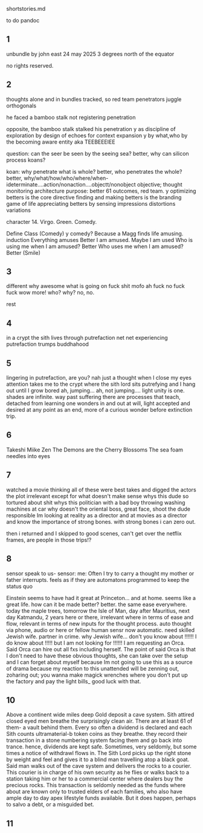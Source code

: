 shortstories.md 

to do
pandoc

## 1

unbundle
by john east
24 may 2025
3 degrees north of the equator

no rights reserved.

## 2


thoughts alone and in bundles tracked,
so red team penetrators juggle orthogonals 

he faced a bamboo stalk
not registering penetration

opposite, the bamboo stalk stalked his penetration
    y
        as discipline
            of exploration
        by design
            of echoes
        for context
            expansion
                y
                by what,who
                    by the becoming aware entity aka TEEBEEEIEE

question: can the seer be seen by the seeing sea?
better, why can silicon process koans?

koan: why penetrate what is whole?
better, who penetrates the whole?
better, why/what/how/who/where/when-ideterminate....action/nonaction....objectt/nonobject
objective; thought monitoring architecture
purpose: better 61 outcomes, red team.
    y
        optimizing betters is the core directive
        finding and making betters is the branding game of life
        appreciating betters 
            by sensing 
                impressions
                distortions
                variations

character 14. Virgo. Green. Comedy.

Define Class (Comedy)
    y comedy? 
        Because a Magg finds life amusing.
            induction
                Everything amuses
                    Better
                        I am amused.
                            Maybe
                                I am used
                                    Who is using me when I am amused?
                                        Better
                                            Who uses me when I am amused?
                                                Better
                                                    (Smile)


## 3

different
why awesome
what is going on
fuck
shit
mofo
ah
fuck
no
fuck fuck
wow
more!
who?
why?
no, no.

rest

## 4

in a crypt the sith lives through putrefaction
net net experiencing putrefaction trumps buddhahood


## 5

lingering in putrefaction, are you?
nah
just a thought
when I close my eyes
attention takes me to the crypt where the sith lord sits putrefying and I hang out until I grow bored
ah, jumping...
ah, not jumping....
light unity is one. shades are infinite. way past suffering there are processes that teach, detached from learning one wonders in and out at will, light accepted and desired at any point as an end, more of a curious wonder before extinction trip.

## 6

Takeshi Miike Zen
The Demons are the Cherry Blossoms
The sea foam needles into eyes


## 7

watched a movie thinking all of these were best takes and digged the actors
the plot irrelevant except for what doesn't make sense
    whys this dude so tortured about shit
    whys this politician with a bad boy throwing washing machines at car
    why doesn't the oriental boss, great face, shoot the dude responsible
Im looking at reality as a director and at movies as a director and know
the importance of strong bones. with strong bones i can zero out.

then i returned and I skipped to good scenes, can't get over the netflix frames, are people in those trips!?

## 8

sensor speak to us-
sensor: me: Often I try to carry a thought my mother or father interrupts. feels as if they are 
automatons programmed to keep the status quo

Einstein seems to have had it great at Princeton...
and at home.
seems like a great life.
how can it be made better?
    better. the same ease everywhere. today the maple trees, tomorrow the Isle of Man, day after Mauritius, next day Katmandu, 2 years here or there, irrelevant where in terms of ease and flow, relevant in terms of new inputs for the thought process. auto thought via phone, audio or here or fellow human sensr now automatic. 
    need skilled Jewish wife. partner in crime.
    why Jewish wife... don't you know about !!!!!! 
    I do know about !!!!! but I am not looking for !!!!!! I am requesting an Orca. Said Orca can hire out all fxs including herself. The point of said Orca is that I don't need to have these obvious thoughts, she can take over the setup and I can forget about myself 
        because Im not going to use this as a source of drama
        because my reaction to this unattended will be zenning out, zoharing out; you wanna make magick wrenches where you don't put up the factory and pay the light bills_ good luck with that.


## 10

Above a continent wide miles deep Gold deposit
a cave system.
Sith attired closed eyed men breathe the
surprisingly clean air. There are at least 61 of them- a vault behind them.
Every so often a dividend is declared and each Sith counts ultramaterial-b token coins as they breathe. they record their transaction in a stone numbering system facing them and go back into trance.
hence, dividends are kept safe.
Sometimes, very seldomly, but some times a notice of withdrawl flows in. The Sith Lord picks up the right stone by weight and feel and gives it to a blind man travelling atop a black goat. Said man walks out of the cave system and delivers the rocks to a courier.
This courier is in charge of his own security as he flies or walks back to a station taking him or her to a commercial center where dealers buy the precious rocks.
This transaction is seldomly needed as the funds where about are known only to trusted elders of each families, who also have ample day to day apex lifestyle funds available. 
But it does happen, perhaps to salvo a debt, or a misguided bet.

## 11
